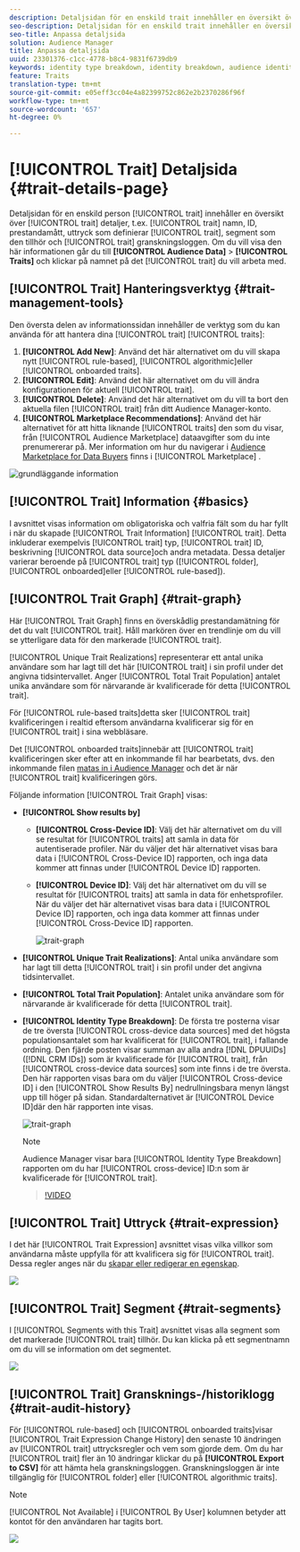 ```yaml
---
description: Detaljsidan för en enskild trait innehåller en översikt över information som trait name, ID, performance metrics, expressions som definierar trait, segments som den tillhör och trait Audit log. Om du vill visa den här informationen går du till Målgruppsdata > Traits och klickar på namnet på den trait som du vill arbeta med.
seo-description: Detaljsidan för en enskild trait innehåller en översikt över information som trait name, ID, performance metrics, expressions som definierar trait, segments som den tillhör och trait Audit log. Om du vill visa den här informationen går du till Målgruppsdata > Traits och klickar på namnet på den trait du vill arbeta med.
seo-title: Anpassa detaljsida
solution: Audience Manager
title: Anpassa detaljsida
uuid: 23301376-c1cc-4778-b8c4-9831f6739db9
keywords: identity type breakdown, identity breakdown, audience identity reporting, cross-device, cross-device ID, device ID
feature: Traits
translation-type: tm+mt
source-git-commit: e05eff3cc04e4a82399752c862e2b2370286f96f
workflow-type: tm+mt
source-wordcount: '657'
ht-degree: 0%

---
```



# [!UICONTROL Trait] Detaljsida {#trait-details-page}

Detaljsidan för en enskild person [!UICONTROL trait] innehåller en översikt över [!UICONTROL trait] detaljer, t.ex. [!UICONTROL trait] namn, ID, prestandamått, uttryck som definierar [!UICONTROL trait], segment som den tillhör och [!UICONTROL trait] granskningsloggen. Om du vill visa den här informationen går du till **[!UICONTROL Audience Data]** > **[!UICONTROL Traits]** och klickar på namnet på det [!UICONTROL trait] du vill arbeta med.

## [!UICONTROL Trait] Hanteringsverktyg {#trait-management-tools}

Den översta delen av informationssidan innehåller de verktyg som du kan använda för att hantera dina [!UICONTROL trait] [!UICONTROL traits]:

1. **[!UICONTROL Add New]**: Använd det här alternativet om du vill skapa nytt [!UICONTROL rule-based], [!UICONTROL algorithmic]eller [!UICONTROL onboarded traits].
2. **[!UICONTROL Edit]**: Använd det här alternativet om du vill ändra konfigurationen för aktuell [!UICONTROL trait].
3. **[!UICONTROL Delete]**: Använd det här alternativet om du vill ta bort den aktuella filen [!UICONTROL trait] från ditt Audience Manager-konto.
4. **[!UICONTROL Marketplace Recommendations]**: Använd det här alternativet för att hitta liknande [!UICONTROL traits] den som du visar, från [!UICONTROL Audience Marketplace] dataavgifter som du inte prenumererar på. Mer information om hur du navigerar i [Audience Marketplace for Data Buyers](../audience-marketplace/marketplace-data-buyers/marketplace-data-buyers.md) finns i [!UICONTROL Marketplace] .

![grundläggande information](assets/basic-trait-information.png)

## [!UICONTROL Trait] Information {#basics}

I avsnittet visas information om obligatoriska och valfria fält som du har fyllt i när du skapade [!UICONTROL Trait Information] [!UICONTROL trait]. Detta inkluderar exempelvis [!UICONTROL trait] typ, [!UICONTROL trait] ID, beskrivning [!UICONTROL data source]och andra metadata. Dessa detaljer varierar beroende på [!UICONTROL trait] typ ([!UICONTROL folder], [!UICONTROL onboarded]eller [!UICONTROL rule-based]).

## [!UICONTROL Trait Graph] {#trait-graph}

Här [!UICONTROL Trait Graph] finns en överskådlig prestandamätning för det du valt [!UICONTROL trait]. Håll markören över en trendlinje om du vill se ytterligare data för den markerade [!UICONTROL trait].

[!UICONTROL Unique Trait Realizations] representerar ett antal unika användare som har lagt till det här [!UICONTROL trait] i sin profil under det angivna tidsintervallet. Anger [!UICONTROL Total Trait Population] antalet unika användare som för närvarande är kvalificerade för detta [!UICONTROL trait].

För [!UICONTROL rule-based traits]detta sker [!UICONTROL trait] kvalificeringen i realtid eftersom användarna kvalificerar sig för en [!UICONTROL trait] i sina webbläsare.

Det [!UICONTROL onboarded traits]innebär att [!UICONTROL trait] kvalificeringen sker efter att en inkommande fil har bearbetats, dvs. den inkommande filen [matas in i Audience Manager](../../faq/faq-inbound-data-ingestion.md) och det är när [!UICONTROL trait] kvalificeringen görs.

Följande information [!UICONTROL Trait Graph] visas:

* **[!UICONTROL Show results by]**
   * **[!UICONTROL Cross-Device ID]**: Välj det här alternativet om du vill se resultat för [!UICONTROL traits] att samla in data för autentiserade profiler. När du väljer det här alternativet visas bara data i [!UICONTROL Cross-Device ID] rapporten, och inga data kommer att finnas under [!UICONTROL Device ID] rapporten.
   * **[!UICONTROL Device ID]**: Välj det här alternativet om du vill se resultat för [!UICONTROL traits] att samla in data för enhetsprofiler. När du väljer det här alternativet visas bara data i [!UICONTROL Device ID] rapporten, och inga data kommer att finnas under [!UICONTROL Cross-Device ID] rapporten.

      ![trait-graph](assets/trait-summary.gif)

* **[!UICONTROL Unique Trait Realizations]**: Antal unika användare som har lagt till detta [!UICONTROL trait] i sin profil under det angivna tidsintervallet.
* **[!UICONTROL Total Trait Population]**: Antalet unika användare som för närvarande är kvalificerade för detta [!UICONTROL trait].

* **[!UICONTROL Identity Type Breakdown]**: De första tre posterna visar de tre översta [!UICONTROL cross-device data sources] med det högsta populationsantalet som har kvalificerat för [!UICONTROL trait], i fallande ordning. Den fjärde posten visar summan av alla andra [!DNL DPUUIDs] ([!DNL CRM IDs]) som är kvalificerade för [!UICONTROL trait], från [!UICONTROL cross-device data sources] som inte finns i de tre översta. Den här rapporten visas bara om du väljer [!UICONTROL Cross-device ID] i den [!UICONTROL Show Results By] nedrullningsbara menyn längst upp till höger på sidan. Standardalternativet är [!UICONTROL Device ID]där den här rapporten inte visas.

   ![trait-graph](assets/trait-identity.png)

   >[!NOTE]
   >
   >Audience Manager visar bara [!UICONTROL Identity Type Breakdown] rapporten om du har [!UICONTROL cross-device] ID:n som är kvalificerade för [!UICONTROL trait].

   >[!VIDEO](https://video.tv.adobe.com/v/27977/)

## [!UICONTROL Trait] Uttryck {#trait-expression}

I det här [!UICONTROL Trait Expression] avsnittet visas vilka villkor som användarna måste uppfylla för att kvalificera sig för [!UICONTROL trait]. Dessa regler anges när du [skapar eller redigerar en egenskap](../../features/traits/about-trait-builder.md).

![](assets/traitExpression.png)

## [!UICONTROL Trait] Segment {#trait-segments}

I [!UICONTROL Segments with this Trait] avsnittet visas alla segment som det markerade [!UICONTROL trait] tillhör. Du kan klicka på ett segmentnamn om du vill se information om det segmentet.

![](assets/traitSegments.png)

## [!UICONTROL Trait] Gransknings-/historiklogg {#trait-audit-history}

För [!UICONTROL rule-based] och [!UICONTROL onboarded traits]visar [!UICONTROL Trait Expression Change History] den senaste 10 ändringen av [!UICONTROL trait] uttrycksregler och vem som gjorde dem. Om du har [!UICONTROL trait] fler än 10 ändringar klickar du på **[!UICONTROL Export to CSV]** för att hämta hela granskningsloggen. Granskningsloggen är inte tillgänglig för [!UICONTROL folder] eller [!UICONTROL algorithmic traits].

>[!NOTE]
>
>[!UICONTROL Not Available] i [!UICONTROL By User] kolumnen betyder att kontot för den användaren har tagits bort.

![](assets/traitHistory.png)